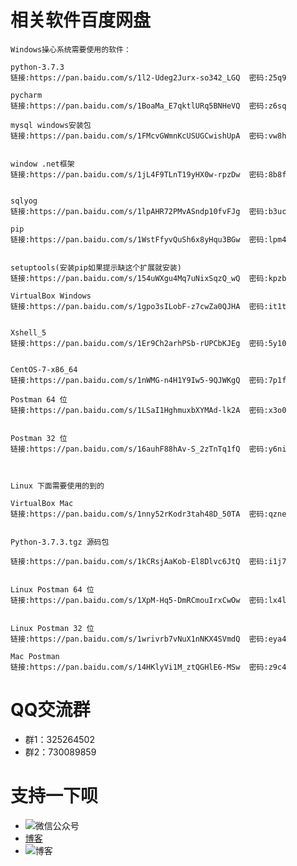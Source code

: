 相关软件百度网盘
===================
```
Windows操心系统需要使用的软件：

python-3.7.3
链接:https://pan.baidu.com/s/1l2-Udeg2Jurx-so342_LGQ  密码:25q9

pycharm
链接:https://pan.baidu.com/s/1BoaMa_E7qktlURq5BNHeVQ  密码:z6sq

mysql windows安装包
链接:https://pan.baidu.com/s/1FMcvGWmnKcUSUGCwishUpA  密码:vw8h


window .net框架
链接:https://pan.baidu.com/s/1jL4F9TLnT19yHX0w-rpzDw  密码:8b8f


sqlyog
链接:https://pan.baidu.com/s/1lpAHR72PMvASndp10fvFJg  密码:b3uc

pip
链接:https://pan.baidu.com/s/1WstFfyvQuSh6x8yHqu3BGw  密码:lpm4


setuptools(安装pip如果提示缺这个扩展就安装)
链接:https://pan.baidu.com/s/154uWXgu4Mq7uNixSqzQ_wQ  密码:kpzb

VirtualBox Windows
链接:https://pan.baidu.com/s/1gpo3sILobF-z7cwZa0QJHA  密码:it1t


Xshell_5
链接:https://pan.baidu.com/s/1Er9Ch2arhPSb-rUPCbKJEg  密码:5y10


CentOS-7-x86_64
链接:https://pan.baidu.com/s/1nWMG-n4H1Y9Iw5-9QJWKgQ  密码:7p1f

Postman 64 位
链接:https://pan.baidu.com/s/1LSaI1HghmuxbXYMAd-lk2A  密码:x3o0


Postman 32 位
链接:https://pan.baidu.com/s/16auhF88hAv-S_2zTnTq1fQ  密码:y6ni



Linux 下面需要使用的到的

VirtualBox Mac
链接:https://pan.baidu.com/s/1nny52rKodr3tah48D_50TA  密码:qzne


Python-3.7.3.tgz 源码包 

链接:https://pan.baidu.com/s/1kCRsjAaKob-El8Dlvc6JtQ  密码:i1j7


Linux Postman 64 位
链接:https://pan.baidu.com/s/1XpM-Hq5-DmRCmouIrxCwOw  密码:lx4l  


Linux Postman 32 位
链接:https://pan.baidu.com/s/1wrivrb7vNuX1nNKX4SVmdQ  密码:eya4

Mac Postman 
链接:https://pan.baidu.com/s/14HKlyVi1M_ztQGHlE6-MSw  密码:z9c4
```

QQ交流群
=====
* 群1：325264502
* 群2：730089859


支持一下呗
============
* ![微信公众号](http://cdn.static.54php.cn/images/weixin/coderonin.jpg?imageView/2/w/300)
* [博客](https://www.54php.cn)
* ![博客](https://www.54php.cn/default/qrcode?qr_text=https%3a%2f%2fwww.54php.cn)
